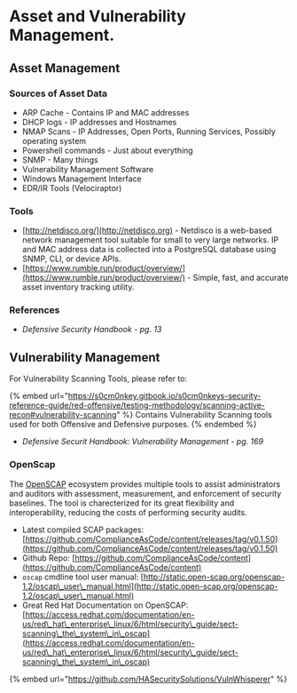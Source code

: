 # Asset and Vulnerability Management.

## Asset Management

### Sources of Asset Data

* ARP Cache - Contains IP and MAC addresses
* DHCP logs - IP addresses and Hostnames
* NMAP Scans - IP Addresses, Open Ports, Running Services, Possibly operating system
* Powershell commands - Just about everything
* SNMP - Many things
* Vulnerability Management Software
* Windows Management Interface
* EDR/IR Tools (Velociraptor)

### Tools

* [http://netdisco.org/](http://netdisco.org) - Netdisco is a web-based network management tool suitable for small to very large networks. IP and MAC address data is collected into a PostgreSQL database using SNMP, CLI, or device APIs.
* [https://www.rumble.run/product/overview/](https://www.rumble.run/product/overview/) - Simple, fast, and accurate asset inventory tracking utility.

### References

* _Defensive Security Handbook - pg. 13_

## Vulnerability Management

For Vulnerability Scanning Tools, please refer to:

{% embed url="https://s0cm0nkey.gitbook.io/s0cm0nkeys-security-reference-guide/red-offensive/testing-methodology/scanning-active-recon#vulnerability-scanning" %}
Contains Vulnerability Scanning tools used for both Offensive and Defensive purposes.
{% endembed %}

* _Defensive Securit Handbook: Vulnerability Management - pg. 169_

### OpenScap <a href="#openscap" id="openscap"></a>

The [OpenSCAP](https://www.open-scap.org) ecosystem provides multiple tools to assist administrators and auditors with assessment, measurement, and enforcement of security baselines. The tool is charecterized for its great flexibility and interoperability, reducing the costs of performing security audits.

* Latest compiled SCAP packages: [https://github.com/ComplianceAsCode/content/releases/tag/v0.1.50](https://github.com/ComplianceAsCode/content/releases/tag/v0.1.50)
* Github Repo: [https://github.com/ComplianceAsCode/content](https://github.com/ComplianceAsCode/content)
* `oscap` cmdline tool user manual: [http://static.open-scap.org/openscap-1.2/oscap\_user\_manual.html](http://static.open-scap.org/openscap-1.2/oscap\_user\_manual.html)
* Great Red Hat Documentation on OpenSCAP: [https://access.redhat.com/documentation/en-us/red\_hat\_enterprise\_linux/6/html/security\_guide/sect-scanning\_the\_system\_in\_oscap](https://access.redhat.com/documentation/en-us/red\_hat\_enterprise\_linux/6/html/security\_guide/sect-scanning\_the\_system\_in\_oscap)

{% embed url="https://github.com/HASecuritySolutions/VulnWhisperer" %}

## &#x20;<a href="#openscap" id="openscap"></a>
